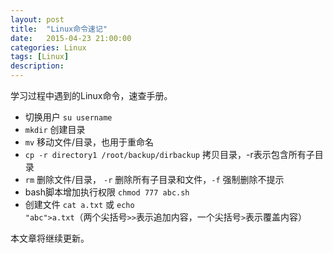```yaml
---
layout: post
title:  "Linux命令速记"
date:   2015-04-23 21:00:00
categories: Linux
tags: [Linux]
description: 
---
```

学习过程中遇到的Linux命令，速查手册。<!--more-->

* 切换用户 <code>su username</code>
* <code>mkdir</code> 创建目录
* <code>mv</code> 移动文件/目录，也用于重命名
* <code>cp -r directory1 /root/backup/dirbackup</code> 拷贝目录，-r表示包含所有子目录
* <code>rm</code> 删除文件/目录，  <code>-r</code> 删除所有子目录和文件，<code>-f</code> 强制删除不提示
* bash脚本增加执行权限 <code>chmod 777 abc.sh</code>
* 创建文件 <code>cat a.txt</code> 或 <code>echo "abc">a.txt</code>（两个尖括号<code>>></code>表示追加内容，一个尖括号<code>></code>表示覆盖内容）

本文章将继续更新。
